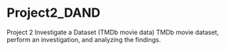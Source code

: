 # Project2_DAND

Project 2 Investigate a Dataset (TMDb movie data) TMDb movie dataset, perform an investigation, and analyzing the findings.
